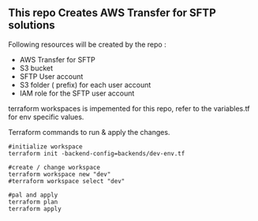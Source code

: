 <h2> This repo Creates AWS Transfer for SFTP solutions</h2>
Following resources will be created by the repo :
<ul>
    <li>AWS Transfer for SFTP</li>
    <li>S3 bucket </li>
    <li>SFTP User account </li>
    <li>S3 folder ( prefix) for each user account</li>
    <li>IAM role for the SFTP user account </li>
    
</ul>
terraform workspaces is impemented for this repo, refer to the variables.tf for env specific values. 

<p>
Terraform commands to run & apply the changes.

```
#initialize workspace
terraform init -backend-config=backends/dev-env.tf

#create / change workspace
terraform workspace new "dev"
#terraform workspace select "dev"

#pal and apply
terraform plan
terraform apply

```
